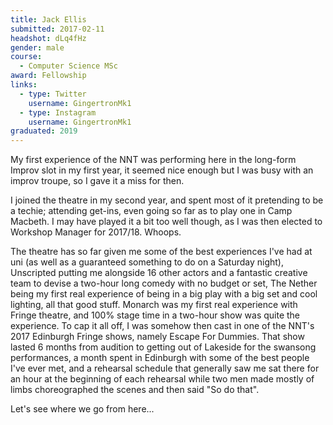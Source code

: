 ```yaml
---
title: Jack Ellis
submitted: 2017-02-11
headshot: dLq4fHz
gender: male
course:
  - Computer Science MSc
award: Fellowship
links:
  - type: Twitter
    username: GingertronMk1
  - type: Instagram
    username: GingertronMk1
graduated: 2019
---
```


My first experience of the NNT was performing here in the long-form Improv slot in my first year, it seemed nice enough but I was busy with an improv troupe, so I gave it a miss for then.

I joined the theatre in my second year, and spent most of it pretending to be a techie; attending get-ins, even going so far as to play one in Camp Macbeth. I may have played it a bit too well though, as I was then elected to Workshop Manager for 2017/18. Whoops.

The theatre has so far given me some of the best experiences I've had at uni (as well as a guaranteed something to do on a Saturday night), Unscripted putting me alongside 16 other actors and a fantastic creative team to devise a two-hour long comedy with no budget or set, The Nether being my first real experience of being in a big play with a big set and cool lighting, all that good stuff. Monarch was my first real experience with Fringe theatre, and 100% stage time in a two-hour show was quite the experience. To cap it all off, I was somehow then cast in one of the NNT's 2017 Edinburgh Fringe shows, namely Escape For Dummies. That show lasted 6 months from audition to getting out of Lakeside for the swansong performances, a month spent in Edinburgh with some of the best people I've ever met, and a rehearsal schedule that generally saw me sat there for an hour at the beginning of each rehearsal while two men made mostly of limbs choreographed the scenes and then said "So do that".

Let's see where we go from here...
